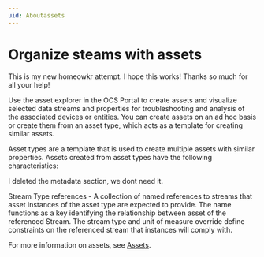 ```yaml
---
uid: Aboutassets
---
```


# Organize steams with assets

This is my new homeowkr attempt. I hope this works! Thanks so much for all your help!

Use the asset explorer in the OCS Portal to create assets and visualize selected data streams and properties for troubleshooting and analysis of the associated devices or entities. You can create assets on an ad hoc basis or create them from an asset type, which acts as a template for creating similar assets.

Asset types are a template that is used to create multiple assets with similar properties. Assets created from asset types have the following characteristics:

I deleted the metadata section, we dont need it.

Stream Type references - A collection of named references to streams that asset instances of the asset type are expected to provide. The name functions as a key identifying the relationship between asset of the referenced Stream. The stream type and unit of measure override define constraints on the referenced stream that instances will comply with.

For more information on assets, see [Assets](xref:WhatOCSdoes#assets).
